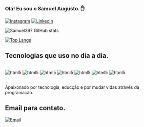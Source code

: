 ### Olá! Eu sou o Samuel Augusto. ✋

[![Instagram](https://img.shields.io/badge/Instagram-E4405F?style=for-the-badge&logo=instagram&logoColor=white)](https://www.instagram.com/samuelvw79/)
[![Linkedin](https://img.shields.io/badge/LinkedIn-0077B5?style=for-the-badge&logo=linkedin&logoColor=white)](https://www.linkedin.com/in/samuel-rodrigues-972259208/)

![Samuel397 GitHub stats](https://github-readme-stats.vercel.app/api?username=Samuel397&show_icons=true&theme=onedark)

[![Top Langs](https://github-readme-stats.vercel.app/api/top-langs/?username=Samuel397)](https://github.com/anuraghazra/github-readme-stats)

## Tecnologias que uso no dia a dia.

<div style = "display: inline_block"><br/><img aling = "center" alt="html5" src="https://img.shields.io/badge/HTML5-E34F26?style=for-the-badge&logo=html5&logoColor=white"/> <img aling = "center" alt="html5" src="https://img.shields.io/badge/CSS3-1572B6?style=for-the-badge&logo=css3&logoColor=white"/> <img aling = "center" alt="html5" src="https://img.shields.io/badge/C%23-239120?style=for-the-badge&logo=c-sharp&logoColor=white"/> <img aling = "center" alt="html5" src="https://img.shields.io/badge/TypeScript-007ACC?style=for-the-badge&logo=typescript&logoColor=white"/> <img aling = "center" alt="html5" src="https://img.shields.io/badge/JavaScript-F7DF1E?style=for-the-badge&logo=javascript&logoColor=black"/> <img aling = "center" alt="html5" src="https://img.shields.io/badge/React-20232A?style=for-the-badge&logo=react&logoColor=61DAFB"/> <img aling = "center" alt="html5" src="https://img.shields.io/badge/Java-ED8B00?style=for-the-badge&logo=java&logoColor=white"/></div><br/>

Apaixonado por tecnologia, educção e por mudar vidas através da programação.

## Email para contato.
[![Email](https://img.shields.io/badge/Gmail-D14836?style=for-the-badge&logo=gmail&logoColor=white)](samuel.augusto2626@gmail.com)
